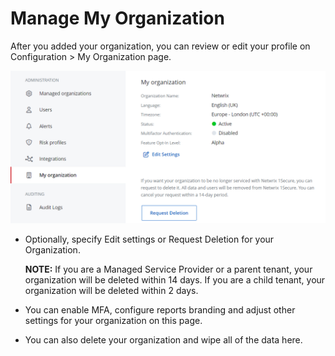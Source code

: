 # Manage My Organization

After you added your organization, you can review or edit your profile on Configuration > My Organization page.

![myorganization](/static/img/product_docs/1secure/1secure/admin/organizations/myorganization.png)

- Optionally, specify  Edit settings or Request Deletion for your Organization.

  __NOTE:__ If you are a Managed Service Provider or a parent tenant, your organization will be deleted within 14 days. If you are a child tenant, your organization will be deleted within 2 days.
- You can enable MFA, configure reports branding and adjust other settings for your organization on this page.
- You can also delete your organization and wipe all of the data here.
